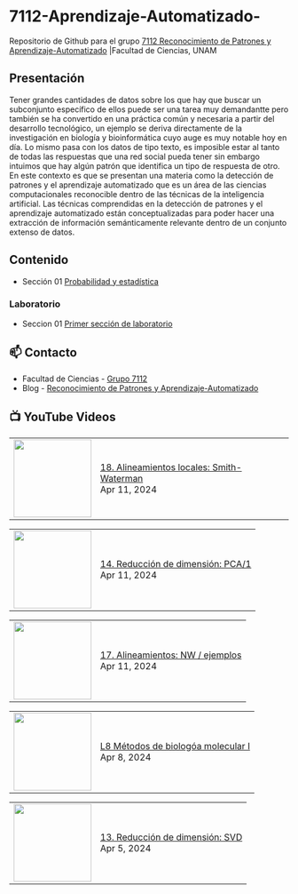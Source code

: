 # 7112-Aprendizaje-Automatizado-
Repositorio de Github para el grupo   [7112 Reconocimiento de Patrones y Aprendizaje-Automatizado](https://www.fciencias.unam.mx/docencia/horarios/presentacion/347481) |Facultad de Ciencias, UNAM

## Presentación
Tener grandes cantidades de datos sobre los que hay que buscar un subconjunto específico de ellos puede ser una tarea muy demandantte pero también se ha convertido en una práctica común y necesaria a partir del desarrollo tecnológico, un ejemplo se deriva directamente de la investigación en biología y bioinformática cuyo auge es muy notable hoy en día. Lo mismo pasa con los datos de tipo texto, es imposible estar al tanto de todas las respuestas que una red social pueda tener sin embargo intuimos que hay algún patrón que identifica un tipo de respuesta de otro. En este contexto es que se presentan una materia como la detección de patrones y el aprendizaje automatizado que es un área de las ciencias computacionales reconocible dentro de las técnicas de la inteligencia artificial. Las técnicas comprendidas en la detección de patrones y el aprendizaje automatizado están conceptualizadas para poder hacer una extracción de información semánticamente relevante dentro de un conjunto extenso de datos.

## Contenido
- Sección 01  [Probabilidad y estadística](https://github.com/7122-Aprendizaje-Automatizado/7112-Aprendizaje-Automatizado-/tree/main/Secci%C3%B3n%2001%20Probabilidad%20y%20Estadistica)

### Laboratorio
- Seccion 01  [Primer sección de laboratorio](https://github.com/7122-Aprendizaje-Automatizado/7112-Aprendizaje-Automatizado-/tree/main/Secci%C3%B3n01-Laboratorio)


## 📫 Contacto
- Facultad de Ciencias - [Grupo 7112](https://www.fciencias.unam.mx/docencia/horarios/presentacion/347481)
- Blog - [Reconocimiento de Patrones y Aprendizaje-Automatizado](https://sites.google.com/view/patronesciencias/inicio)

##  📺 	YouTube Videos
<!-- BLOG-POST-LIST:START --><table><tr><td><a href="https://www.youtube.com/watch?v=R3_wMMN9kp0"><img width="140px" src="https://i.ytimg.com/vi/R3_wMMN9kp0/mqdefault.jpg"></a></td>
<td><a href="https://www.youtube.com/watch?v=R3_wMMN9kp0">18. Alineamientos locales: Smith-Waterman</a><br/>Apr 11, 2024</td></tr></table>
<table><tr><td><a href="https://www.youtube.com/watch?v=DIud4-ACdos"><img width="140px" src="https://i.ytimg.com/vi/DIud4-ACdos/mqdefault.jpg"></a></td>
<td><a href="https://www.youtube.com/watch?v=DIud4-ACdos">14. Reducción de dimensión: PCA/1</a><br/>Apr 11, 2024</td></tr></table>
<table><tr><td><a href="https://www.youtube.com/watch?v=RktcUSVhJiw"><img width="140px" src="https://i.ytimg.com/vi/RktcUSVhJiw/mqdefault.jpg"></a></td>
<td><a href="https://www.youtube.com/watch?v=RktcUSVhJiw">17. Alineamientos: NW / ejemplos</a><br/>Apr 11, 2024</td></tr></table>
<table><tr><td><a href="https://www.youtube.com/watch?v=niMFxPhGlps"><img width="140px" src="https://i.ytimg.com/vi/niMFxPhGlps/mqdefault.jpg"></a></td>
<td><a href="https://www.youtube.com/watch?v=niMFxPhGlps">L8 Métodos de biologóa molecular I</a><br/>Apr 8, 2024</td></tr></table>
<table><tr><td><a href="https://www.youtube.com/watch?v=hJK4o95Wazw"><img width="140px" src="https://i.ytimg.com/vi/hJK4o95Wazw/mqdefault.jpg"></a></td>
<td><a href="https://www.youtube.com/watch?v=hJK4o95Wazw">13. Reducción de dimensión: SVD</a><br/>Apr 5, 2024</td></tr></table>
<!-- BLOG-POST-LIST:END -->
